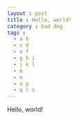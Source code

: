 ```yaml
---
layout : post
title : Hello, world!
category : bad dog
tags :
  - a b
  - c d
  - e f
  - g h i
  - j k l
  - m
  - n
  - o p
  - q r s
---
```


Hello, world!